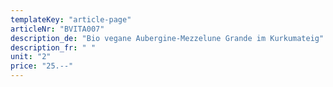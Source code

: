 ```yaml
---
templateKey: "article-page"
articleNr: "BVITA007"
description_de: "Bio vegane Aubergine-Mezzelune Grande im Kurkumateig"
description_fr: " "
unit: "2"
price: "25.--"
---
```


